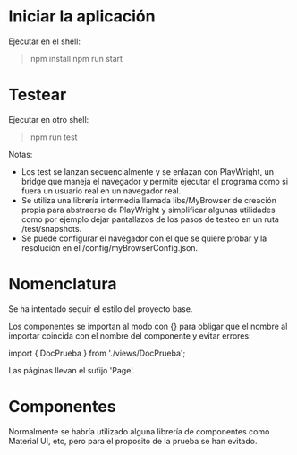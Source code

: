 # Iniciar la aplicación

Ejecutar en el shell:

> npm install
> npm run start

# Testear

Ejecutar en otro shell:

> npm run test

Notas:

- Los test se lanzan secuencialmente y se enlazan con PlayWright, un bridge que maneja el navegador y permite ejecutar el programa como si fuera un usuario real en un navegador real.
- Se utiliza una librería intermedia llamada libs/MyBrowser de creación propia para abstraerse de PlayWright y simplificar algunas utilidades como por ejemplo dejar pantallazos de los pasos de testeo en un ruta /test/snapshots.
- Se puede configurar el navegador con el que se quiere probar y la resolución en el /config/myBrowserConfig.json.

# Nomenclatura

Se ha intentado seguir el estilo del proyecto base.

Los componentes se importan al modo con {} para obligar que el nombre al importar coincida con el nombre del componente y evitar errores:

import { DocPrueba } from './views/DocPrueba';

Las páginas llevan el sufijo 'Page'.

# Componentes

Normalmente se habría utilizado alguna librería de componentes como Material UI, etc, pero para el proposito de la prueba se han evitado.
